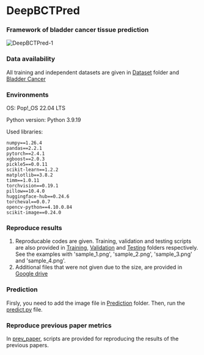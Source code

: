 # DeepBCTPred

### Framework of bladder cancer tissue prediction
![DeepBCTPred-1](https://github.com/user-attachments/assets/10380faa-5d0d-4174-a522-e116d57c38f1)


### Data availability
All training and independent datasets are given in [Dataset](Dataset) folder and [Bladder Cancer](https://drive.google.com/drive/folders/1Tm3ItdAmjxwEAZNo-CIrujjmXdqGsG4S?usp=sharing)

### Environments
OS: Pop!_OS 22.04 LTS

Python version: Python 3.9.19


Used libraries: 
```
numpy==1.26.4
pandas==2.2.1
pytorch==2.4.1
xgboost==2.0.3
pickle5==0.0.11
scikit-learn==1.2.2
matplotlib==3.8.2
timm==1.0.11
torchvision==0.19.1
pillow==10.4.0
huggingface-hub==0.24.6
torcheval==0.0.7
opencv-python==4.10.0.84
scikit-image==0.24.0
```

### Reproduce results
1.  Reproducable codes are given. Training, validation and testing scripts are also provided in [Training](Training), [Validation](Validation) and [Testing](Testing) folders respectively. See the examples with 'sample_1.png', 'sample_2.png', 'sample_3.png' and 'sample_4.png'.
2.  Additional files that were not given due to the size, are provided in [Google drive](https://drive.google.com/drive/folders/12rSChKSW_HkcQr_-KCXtE42zXRMRMaz0?usp=sharing)

### Prediction
Firsly, you need to add the image file in [Prediction](Prediction) folder. Then, run the [predict.py](predict.py) file.

### Reproduce previous paper metrics
In [prev_paper](prev_paper), scripts are provided for reproducing the results of the previous papers.
